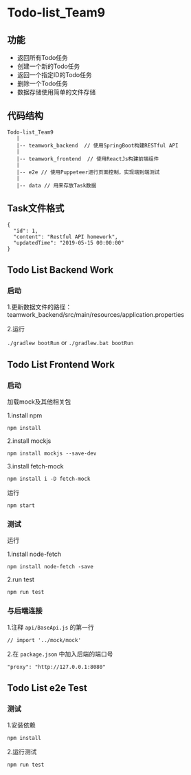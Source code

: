 # Todo-list_Team9
## 功能

- 返回所有Todo任务
- 创建一个新的Todo任务
- 返回一个指定ID的Todo任务
- 删除一个Todo任务
- 数据存储使用简单的文件存储

## 代码结构
    Todo-list_Team9
       |
       |-- teamwork_backend  // 使用SpringBoot构建RESTful API
       |
       |-- teamwork_frontend  // 使用ReactJs构建前端组件
       |
       |-- e2e // 使用Puppeteer进行页面控制，实现端到端测试
       |
       |-- data // 用来存放Task数据

## Task文件格式

    {
      "id": 1,
      "content": "Restful API homework",
      "updatedTime": "2019-05-15 00:00:00"
    }

## Todo List Backend Work
### 启动
1.更新数据文件的路径：teamwork_backend/src/main/resources/application.properties


2.运行

`./gradlew bootRun` or `./gradlew.bat bootRun`

## Todo List Frontend Work

### 启动
加载mock及其他相关包

1.install npm 

`npm install`

2.install mockjs

`npm install mockjs --save-dev`

3.install fetch-mock

`npm install i -D fetch-mock`


运行

`npm start`

### 测试
运行 

1.install node-fetch

`npm install node-fetch -save`

2.run test

`npm run test`


### 与后端连接
1.注释 `api/BaseApi.js` 的第一行

`// import '../mock/mock'`

2.在 `package.json` 中加入后端的端口号

`"proxy": "http://127.0.0.1:8080"`


## Todo List e2e Test

### 测试

1.安装依赖

`npm install`

2.运行测试

`npm run test`
